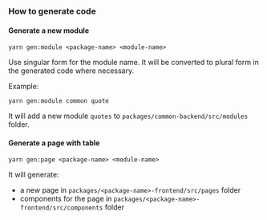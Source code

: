 ### How to generate code

#### Generate a new module

```shell
yarn gen:module <package-name> <module-name>
```

Use singular form for the module name. It will be converted to plural form in the generated code where necessary.

Example:

```shell
yarn gen:module common quote
```

It will add a new module `quotes` to `packages/common-backend/src/modules` folder.

#### Generate a page with table

```shell
yarn gen:page <package-name> <module-name>
```

It will generate:

- a new page in `packages/<package-name>-frontend/src/pages` folder
- components for the page in `packages/<package-name>-frontend/src/components` folder

